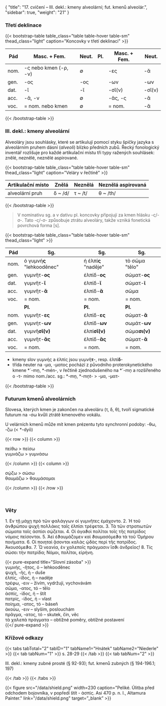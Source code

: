 {
    "title": "17. cvičení – III. dekl.: kmeny alveolární; fut. kmenů alveolár.",
    "sidebar": true,
    "weight": "21"
}

### Třetí deklinace

{{< bootstrap-table table_class="table table-hover table-sm" thead_class="light" caption="Koncovky v třetí deklinaci" >}}

| Pád  | Masc. + Fem.          | Neut. | Pl.  | Masc. + Fem. | Neut.  |
| ---- | --------------------- | ----- | ---- | ------------ | ------ |
| nom. | -ς nebo kmen (-ρ, -ν) | ∅     |      | -ες          | -ᾰ     |
| gen. | -ος                   | -ος   |      | -ων          | -ων    |
| dat. | -ῐ                    | -ῐ    |      | -σῐ(ν)       | -σῐ(ν) |
| acc. | -ᾰ, -ν                | ∅     |      | -ᾰς, -ς      | -ᾰ     |
| voc. | = nom. nebo kmen      | ∅     |      | = nom.       | -ᾰ     |

 {{< /bootstrap-table >}}



### III. dekl.: kmeny alveolární

Alveoláry jsou souhlásky, které se artikulují pomocí styku špičky jazyka s alveolárním pruhem dásní (*alveoli*) blízko předních zubů. Řecký fonologický inventář rozlišuje pro každé artikulační místu tři typy ražených souhlásek: znělé, neznělé, neznělé aspirované.

{{< bootstrap-table table_class="table table-hover table-sm" thead_class="light" caption="Veláry v řečtině" >}}

| Artikulační místo | Znělá   | Neznělá | Neznělá aspirovaná |
| ----------------- | ------- | ------- | ------------------ |
| alveolární pruh   | δ ~ /d/ | τ ~ /t/ | θ ~ /th/           |

 {{< /bootstrap-table >}}

> V nominativu sg. a v dativu pl. koncovky připojují za kmen hlásku -ς/-σ-. Tato -ς/-σ- způsobuje ztrátu alveoláry, takže vzniká fonetická povrchová forma [s].  

{{< bootstrap-table table_class="table table-hover table-sm" thead_class="light" >}}

| Pád  | Sg.                        | Sg.                  | Sg.            |
| ---- | -------------------------- | -------------------- | -------------- |
| nom. | ὁ γυμνή**ς** "lehkooděnec" | ἡ ἐλπί**ς** "naděje" | τὸ σῶμα "tělo" |
| gen. | γυμνῆτ-**ος**              | ἐλπίδ-**ος**         | σώματ-**ος**   |
| dat. | γυμνῆτ-**ῐ**               | ἐλπίδ-**ῐ**          | σώματ-**ῑ**    |
| acc. | γυμνῆτ-**ᾰ**               | ἐλπίδ-**ᾰ**          | σῶμα           |
| voc. | = nom.                     | = nom.               | = nom.         |
|      | **Pl.**                    | **Pl.**              | **Pl.**        |
| nom. | γυμνῆτ-**ες**              | ἐλπίδ-**ες**         | σώματ-**ᾰ**    |
| gen. | γυμνήτ-__ων__              | ἐλπίδ-**ων**         | σωμάτ-**ων**   |
| dat. | γυμνῆ**σῐ(ν)**             | ἐλπί**σῐ(ν)**        | σώμα**σι(ν)**  |
| acc. | γυμνῆτ-__ᾰς__              | ἐλπίδ-**ᾰς**         | σώματ-**ᾰ**    |
| voc. | = nom.                     | = nom.               | = nom.         |

- kmeny slov γυμνής a ἐλπίς jsou γυμνῆ**τ**-, resp. ἐλπί**δ**- 
- třída neuter na -μα, -ματος pochází z původního proterokynetického kmene *´-mn̩, *-mén-, v řečtině zjednodušeného na *´-mn̩ a rozšířeného o -τ- mimo nom./acc. sg.: *-mn̩, *-mn̩t- > -μα, -ματ- 

{{< /bootstrap-table >}}



### Futurum kmenů alveolárních

Slovesa, kterých kmen je zakončen na alveoláru (τ, δ, θ), tvoří sigmatické futurum na -σω kvůli ztrátě kmenového vokálu. 

U velárních kmenů může mít kmen prézentu tyto synchronní podoby: -θω, -ζω (< *-dyō)

{{< row >}}
{{< column >}}

πείθω > πείσω  
γυμνάζω > γυμνάσω

{{< /column >}} 
{{< column >}}

σῴζω > σώσω  
θαυμάζω > θαυμάσομαι

{{< /column >}} 
{{< /row >}}

&nbsp;



### Věty 

1\. Ev τῇ μάχῃ πρὸ τῶν φαλάγγων οἱ γυμνῆτες ἐμάχοντο. 2. Ἡ τοῦ ἀνϑρώπου ψυχὴ πολλάκις ταῖς ἐλπίσι τρέφεται. 3. Τὰ τῶν στρατιωτῶν σώματα ταῖς ἀσπίσι σῴζεται. 4. Οἱ ἀγαϑοὶ πολῖται τοῖς τῆς πατρίδος νόμοις πείσονται. 5. Ἀεὶ ἐϑαυμάζομεν καὶ ϑαυμασόμεϑα τὰ τοῦ Ὁμήρου ποιήματα. 6. Οἱ ποιηταὶ ᾷσονται καλὰς ᾠδὰς περὶ τῆς πατρίδος. Ἀκουσόμεϑα. 7. Ὦ νεανία, ἐν χαλεποῖς πράγμασιν ἴσϑι ἀνδρεῖος! 8. Τίς σώσει τὴν πατρίδα; Νόμοι, πολῖται, εἰρήνη.

{{< pure-expand title="Slovní zásoba" >}}      
γυμνής, -ῆτος, ὁ – lehkooděnec   
ψυχή, -ῆς, ἡ – duše  
ἐλπίς, -ίδος, ἡ – naděje   
τρέφω, -ειν – živím, vydržuji, vychovávám   
σῶμα, -ατος, τό – tělo    
ἀσπίς, -ίδος, ἡ – štít  
πατρίς, -ίδος, ἡ – vlast   
ποίημα, -ατος, τό – báseň  
ἀκούω, -ειν  – slyším, poslouchám   
πρᾶγμα, -ατος, τό – skutek, čin, věc  
τὰ χαλεπὰ πράγματα – obtížné poměry, obtížné postavení    
{{</ pure-expand >}}



### Křížové odkazy

{{< tabs tabTotal="2" tabID="1" tabName1="Hnátek" tabName2="Niederle" >}}
{{< tab tabNum="1" >}}
s. 28-29
{{< /tab >}}
{{< tab tabNum="2" >}}

III. dekl.: kmeny zubné prosté (§ 92-93); fut. kmenů zubných (§ 194-196.1; 197)

{{< /tab >}}
{{< /tabs >}}

{{< figure src="/data/shield.png" width=230 caption="Peliké. Úlitba před odchodem bojovníka, v popředí štít - ἀσπίς. Asi 470 p. n. l., Altamura Painter." link="/data/shield.png" target=”_blank” >}}